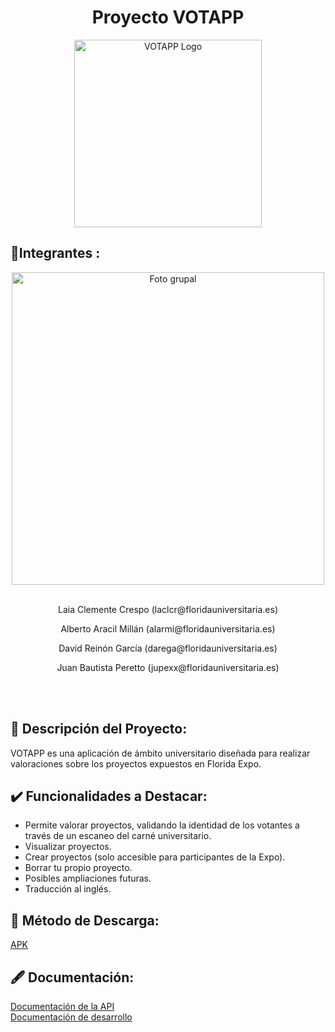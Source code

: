 <div align="center">
  <h1>Proyecto VOTAPP</h1>
  <img src="https://github.com/rsanzfloridauni/DAM2324_VotAPP/blob/main/floridaExpo/VotAPP_logo.png" width=300, height=300 alt="VOTAPP Logo"/>
</div>

## 🧍Integrantes :

<div align="center">
  <img src="https://github.com/rsanzfloridauni/DAM2324_VotAPP/blob/main/img/FullSizeRender_VSCO.jpeg" width=500 alt="Foto grupal"/>
  <br><br>
  <p>Laia Clemente Crespo (laclcr@floridauniversitaria.es)</p>
  <p>Alberto Aracil Millán (alarmi@floridauniversitaria.es)</p>
<p>David Reinón García (darega@floridauniversitaria.es)</p>
<p>Juan Bautista Peretto (jupexx@floridauniversitaria.es)</p>
  <br><br>
</div>


## 📰 Descripción del Proyecto:
VOTAPP es una aplicación de ámbito universitario diseñada para realizar valoraciones sobre los proyectos expuestos en Florida Expo.

## ✔️ Funcionalidades a Destacar:
- Permite valorar proyectos, validando la identidad de los votantes a través de un escaneo del carné universitario.
- Visualizar proyectos.
- Crear proyectos (solo accesible para participantes de la Expo).
- Borrar tu propio proyecto.
- Posibles ampliaciones futuras.
- Traducción al inglés.

## 📲 Método de Descarga:
[APK](https://github.com/rsanzfloridauni/DAM2324_VotAPP/tree/main/VotApp-universal.apk)

## 🖋️ Documentación:
[Documentación de la API](https://github.com/rsanzfloridauni/DAM2324_VotAPP/tree/main/api/votAppAPI/doc)<br>
[Documentación de desarrollo](https://github.com/rsanzfloridauni/DAM2324_VotAPP/blob/main/sge/Documentación_Desarrollo_SW.pdf)

